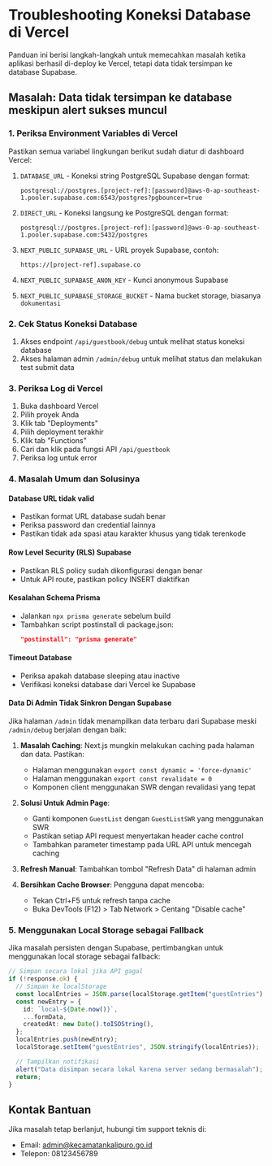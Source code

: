 # Troubleshooting Koneksi Database di Vercel

Panduan ini berisi langkah-langkah untuk memecahkan masalah ketika aplikasi berhasil di-deploy ke Vercel, tetapi data tidak tersimpan ke database Supabase.

## Masalah: Data tidak tersimpan ke database meskipun alert sukses muncul

### 1. Periksa Environment Variables di Vercel

Pastikan semua variabel lingkungan berikut sudah diatur di dashboard Vercel:

1. `DATABASE_URL` - Koneksi string PostgreSQL Supabase dengan format:

   ```
   postgresql://postgres.[project-ref]:[password]@aws-0-ap-southeast-1.pooler.supabase.com:6543/postgres?pgbouncer=true
   ```

2. `DIRECT_URL` - Koneksi langsung ke PostgreSQL dengan format:

   ```
   postgresql://postgres.[project-ref]:[password]@aws-0-ap-southeast-1.pooler.supabase.com:5432/postgres
   ```

3. `NEXT_PUBLIC_SUPABASE_URL` - URL proyek Supabase, contoh:

   ```
   https://[project-ref].supabase.co
   ```

4. `NEXT_PUBLIC_SUPABASE_ANON_KEY` - Kunci anonymous Supabase

5. `NEXT_PUBLIC_SUPABASE_STORAGE_BUCKET` - Nama bucket storage, biasanya `dokumentasi`

### 2. Cek Status Koneksi Database

1. Akses endpoint `/api/guestbook/debug` untuk melihat status koneksi database
2. Akses halaman admin `/admin/debug` untuk melihat status dan melakukan test submit data

### 3. Periksa Log di Vercel

1. Buka dashboard Vercel
2. Pilih proyek Anda
3. Klik tab "Deployments"
4. Pilih deployment terakhir
5. Klik tab "Functions"
6. Cari dan klik pada fungsi API `/api/guestbook`
7. Periksa log untuk error

### 4. Masalah Umum dan Solusinya

#### Database URL tidak valid

- Pastikan format URL database sudah benar
- Periksa password dan credential lainnya
- Pastikan tidak ada spasi atau karakter khusus yang tidak terenkode

#### Row Level Security (RLS) Supabase

- Pastikan RLS policy sudah dikonfigurasi dengan benar
- Untuk API route, pastikan policy INSERT diaktifkan

#### Kesalahan Schema Prisma

- Jalankan `npx prisma generate` sebelum build
- Tambahkan script postinstall di package.json:
  ```json
  "postinstall": "prisma generate"
  ```

#### Timeout Database

- Periksa apakah database sleeping atau inactive
- Verifikasi koneksi database dari Vercel ke Supabase

#### Data Di Admin Tidak Sinkron Dengan Supabase

Jika halaman `/admin` tidak menampilkan data terbaru dari Supabase meski `/admin/debug` berjalan dengan baik:

1. **Masalah Caching**: Next.js mungkin melakukan caching pada halaman dan data. Pastikan:

   - Halaman menggunakan `export const dynamic = 'force-dynamic'`
   - Halaman menggunakan `export const revalidate = 0`
   - Komponen client menggunakan SWR dengan revalidasi yang tepat

2. **Solusi Untuk Admin Page**:

   - Ganti komponen `GuestList` dengan `GuestListSWR` yang menggunakan SWR
   - Pastikan setiap API request menyertakan header cache control
   - Tambahkan parameter timestamp pada URL API untuk mencegah caching

3. **Refresh Manual**: Tambahkan tombol "Refresh Data" di halaman admin

4. **Bersihkan Cache Browser**: Pengguna dapat mencoba:
   - Tekan Ctrl+F5 untuk refresh tanpa cache
   - Buka DevTools (F12) > Tab Network > Centang "Disable cache"

### 5. Menggunakan Local Storage sebagai Fallback

Jika masalah persisten dengan Supabase, pertimbangkan untuk menggunakan local storage sebagai fallback:

```typescript
// Simpan secara lokal jika API gagal
if (!response.ok) {
  // Simpan ke localStorage
  const localEntries = JSON.parse(localStorage.getItem("guestEntries") || "[]");
  const newEntry = {
    id: `local-${Date.now()}`,
    ...formData,
    createdAt: new Date().toISOString(),
  };
  localEntries.push(newEntry);
  localStorage.setItem("guestEntries", JSON.stringify(localEntries));

  // Tampilkan notifikasi
  alert("Data disimpan secara lokal karena server sedang bermasalah");
  return;
}
```

## Kontak Bantuan

Jika masalah tetap berlanjut, hubungi tim support teknis di:

- Email: admin@kecamatankalipuro.go.id
- Telepon: 08123456789
